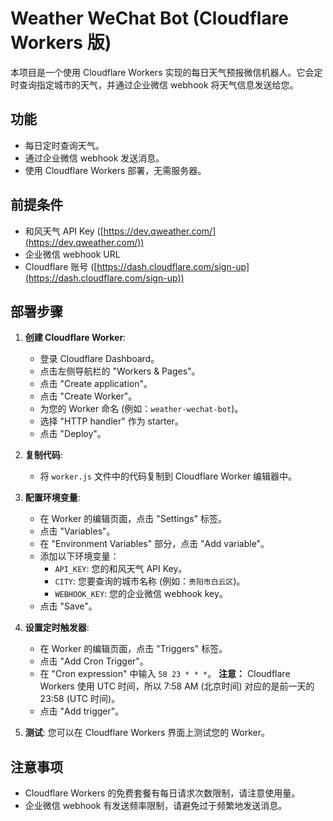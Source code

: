 # Weather WeChat Bot (Cloudflare Workers 版)

本项目是一个使用 Cloudflare Workers 实现的每日天气预报微信机器人。它会定时查询指定城市的天气，并通过企业微信 webhook 将天气信息发送给您。

## 功能

-   每日定时查询天气。
-   通过企业微信 webhook 发送消息。
-   使用 Cloudflare Workers 部署，无需服务器。

## 前提条件

-   和风天气 API Key ([https://dev.qweather.com/](https://dev.qweather.com/))
-   企业微信 webhook URL
-   Cloudflare 账号 ([https://dash.cloudflare.com/sign-up](https://dash.cloudflare.com/sign-up))

## 部署步骤

1.  **创建 Cloudflare Worker**:
    -   登录 Cloudflare Dashboard。
    -   点击左侧导航栏的 "Workers & Pages"。
    -   点击 "Create application"。
    -   点击 "Create Worker"。
    -   为您的 Worker 命名 (例如：`weather-wechat-bot`)。
    -   选择 "HTTP handler" 作为 starter。
    -   点击 "Deploy"。

2.  **复制代码**:
    -   将 `worker.js` 文件中的代码复制到 Cloudflare Worker 编辑器中。

3.  **配置环境变量**:
    -   在 Worker 的编辑页面，点击 "Settings" 标签。
    -   点击 "Variables"。
    -   在 "Environment Variables" 部分，点击 "Add variable"。
    -   添加以下环境变量：
        -   `API_KEY`: 您的和风天气 API Key。
        -   `CITY`: 您要查询的城市名称 (例如：`贵阳市白云区`)。
        -   `WEBHOOK_KEY`: 您的企业微信 webhook key。
    -   点击 "Save"。

4.  **设置定时触发器**:
    -   在 Worker 的编辑页面，点击 "Triggers" 标签。
    -   点击 "Add Cron Trigger"。
    -   在 "Cron expression" 中输入 `58 23 * * *`。  **注意：** Cloudflare Workers 使用 UTC 时间，所以 7:58 AM (北京时间) 对应的是前一天的 23:58 (UTC 时间)。
    -   点击 "Add trigger"。

5.  **测试**:
    您可以在 Cloudflare Workers 界面上测试您的 Worker。

## 注意事项

-   Cloudflare Workers 的免费套餐有每日请求次数限制，请注意使用量。
-   企业微信 webhook 有发送频率限制，请避免过于频繁地发送消息。